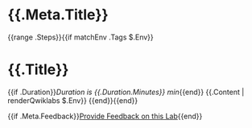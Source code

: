 # {{.Meta.Title}}

{{range .Steps}}{{if matchEnv .Tags $.Env}}
# {{.Title}}

{{if .Duration}}*Duration is {{.Duration.Minutes}} min*{{end}}
{{.Content | renderQwiklabs $.Env}}
{{end}}{{end}}

{{if .Meta.Feedback}}[Provide Feedback on this Lab]({{.Meta.Feedback}}){{end}}

